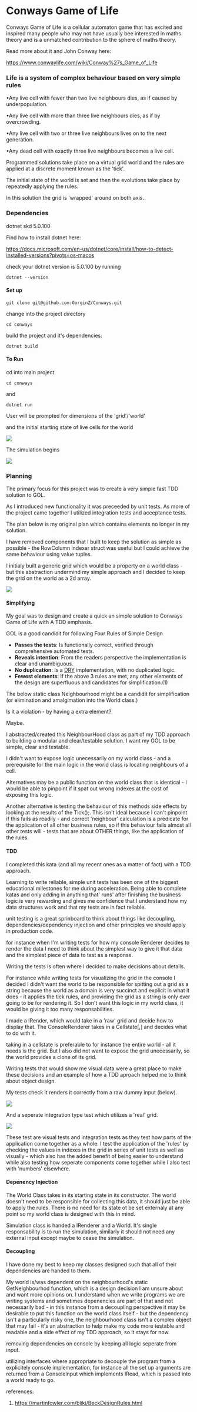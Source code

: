 # Conways Game of Life

Conways Game of Life is a cellular automaton game that has excited and inspired many people who may not have usually bee interested in maths theory and is a unmatched contribution to the sphere of maths theory.

Read more about it and John Conway here:

https://www.conwaylife.com/wiki/Conway%27s_Game_of_Life

### Life is a system of complex behaviour based on very simple rules

•Any live cell with fewer than two live neighbours dies, as if caused by underpopulation.

•Any live cell with more than three live neighbours dies, as if by overcrowding.

•Any live cell with two or three live neighbours lives on to the next generation.

•Any dead cell with exactly three live neighbours becomes a live cell.



Programmed solutions take place on a virtual grid world and the rules are applied at a discrete moment known as the 'tick'. 

The initial state of the world is set and then the evolutions take place by repeatedly applying the rules.

In this solution the grid is 'wrapped' around on both axis. 

### Dependencies

dotnet skd 5.0.100

Find how to install dotnet here:

https://docs.microsoft.com/en-us/dotnet/core/install/how-to-detect-installed-versions?pivots=os-macos

check your dotnet version is 5.0.100 by running

```
dotnet --version
```

#### Set up

```
git clone git@github.com:GorginZ/Conways.git
```

change into the project directory

```
cd conways
```

build the project and it's dependencies:

```
dotnet build
```

#### To Run

cd into main project

```
cd conways
```

and

```
dotnet run
```



User will be prompted for dimensions of the 'grid'/'world'

and the initial starting state of live cells for the world



<img src="docs/programInput.png">



The simulation begins



<img src="docs/simulation.png">

### Planning

The primary focus for this project was to create a very simple fast TDD solution to GOL. 

As I introduced new functionality it was preceeded by unit tests. As more of the project came together I utilized integration tests and acceptance tests.


The plan below is my original plan which contains elements no longer in my solution.

I have removed components that I built to keep the solution as simple as possible - the RowColumn indexer struct was useful but I could achieve the same behaviour using value tuples.


I initialy built a generic grid which would be a property on a world class - but this abstraction undermind my simple approach and I decided to keep the grid on the world as a 2d array.



<img src="docs/plan.png">





#### Simplifying

My goal was to design and create a quick an simple solution to Conways Game of Life with A TDD emphasis. 

GOL is a good candidit for following Four Rules of Simple Design

- **Passes the tests**: Is functionally correct, verified through comprehensive automated tests.
- **Reveals intention**: From the readers perspective the implementation is clear and unambiguous.
- **No duplication**: Is a [DRY](https://en.wikipedia.org/wiki/Don't_repeat_yourself) implementation, with no duplicated logic.
- **Fewest elements**: If the above 3 rules are met, any other elements of the design are superfluous and candidates for simplification.(1)



The below static class Neighbourhood might be a candidit for simplification (or elimination and amalgimation into the World class.)

Is it a violation - by having a extra element?

Maybe.

I abstracted/created this NeighbourHood class as part of my TDD approach to building a modular and clear/testable solution. I want my GOL to be simple, clear and testable. 

I didn't want to expose logic unecessarily on my world class - and a prerequisite for the main logic in the world class is locating neighbours of a cell.

Alternatives may be a public function on the world class that is identical - I would be able to pinpoint if it spat out wrong indexes at the cost of exposing this logic.

Another alternative is testing the behaviour of this methods side effects by looking at the results of the Tick();. This isn't ideal because I can't pinpoint if this fails as readily - and correct 'neighbour' calculation is a predicate for the application of all other business rules, so if this behaviour fails almost all other tests will - tests that are about OTHER things, like the application of the rules.



#### TDD

I completed this kata (and all my recent ones as a matter of fact) with a TDD approach.

Learning to write reliable, simple unit tests has been one of the biggest educational milestones for me during acceleration. Being able to complete katas and only adding in anything that' runs' after finishing the business logic is very rewarding and gives me confidence that I understand how my data structures work  and that my tests are in fact reliable.

unit testing is a great sprinboard to think about things like decoupling, dependencies/dependency injection and other principles we should apply in production code.

for instance when I'm writing tests for how my console Renderer decides to render the data I need to think about the simplest way to give it that data and the simplest piece of data to test as a response. 


Writing the tests is often where I decided to make decisions about details.

For instance while writing tests for visualizing the grid in the console I decided I didn't want the world to be responsible for spitting out a grid as a string because the world as a domain is very succinct and explicit in what it does - it applies the tick rules, and providing the grid as a string is only ever going to be for rendering it. So I don't want this logic in my world class, it would be giving it too many responsabilities.

I made a IRender, which would take in a 'raw' grid and decide how to display that. The ConsoleRenderer takes in a Cellstate[,] and decides what to do with it. 

taking in a cellstate is preferable to for instance the entire world - all it needs is the grid. But I also did not want to expose the grid unecessarily, so the world provides a clone of its grid.

Writing tests that would show me visual data were a great place to make these decisions and an example of how a TDD aproach helped me to think about object design.



My tests check it renders it correctly from a raw dummy input (below).

<img src="docs/rawGrid.png">



And a seperate integration type test which utilizes a 'real' grid.

<img src="docs/gridClassDependent.png">

These test are visual tests and integration tests as they test how parts of the application come together as a whole. I test the application of the 'rules' by checking the values in indexes in the grid in series of unit tests as well as visually - which also has the added benefit of being easier to understand while also testing how seperate components come together while I also test with 'numbers' elsewhere.

#### Depenency Injection

The World Class takes in its starting state in its constructor. The world doesn't need to be responsible for collecting this data, it should just be able to apply the rules. There is no need for its state ot be set externaly at any point so my world class is designed with this in mind.

Simulation class is handed a IRenderer and a World.
It's single responsability is to run the simulation, similarly it should not need any external input  except maybe to cease the simulation.

#### Decoupling

I have done my best to keep my classes designed such that all of their dependencies are handed to them.

My world is/was dependent on the neighbourhood's static GetNeighbourhod function, which is a design decision I am unsure about and want more opinions on. I understand when we write programs we are writing systems and sometimes depenencies are part of that and not necessarily bad - in this instance from a decoupling perspective it may be desirable to put this function on the world class itself - but the dependency isn't a particularly risky one, the neighbourhood class isn't a complex object that may fail - it's an abstraction to help make my code more testable and readable and a side effect of my TDD approach, so it stays for now.

removing dependencies on console by keeping all logic seperate from input.

utilizing interfaces where appropriate to decouple the program from a explicitely console implementation, for instance all the set up arguments are returned from a ConsoleInput which implements IRead, which is passed into a world ready to go.



references:

1) https://martinfowler.com/bliki/BeckDesignRules.html